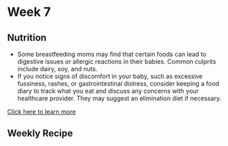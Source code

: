 # Week 7
## Nutrition
- Some breastfeeding moms may find that certain foods can lead to digestive issues or allergic reactions in their babies. Common culprits include dairy, soy, and nuts. 
- If you notice signs of discomfort in your baby, such as excessive fussiness, rashes, or gastrointestinal distress, consider keeping a food diary to track what you eat and discuss any concerns with your healthcare provider. They may suggest an elimination diet if necessary.

[Click here to learn more](https://www.mayoclinic.org/healthy-lifestyle/infant-and-toddler-health/in-depth/breastfeeding-nutrition/art-20046912)

## Weekly Recipe 
